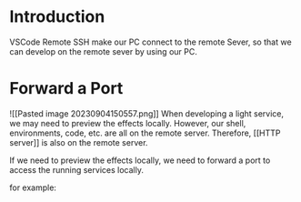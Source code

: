 # Introduction
VSCode Remote SSH make our PC connect to the remote Sever, so that we can develop on the remote sever by using our PC.
# Forward a Port
![[Pasted image 20230904150557.png]]
When developing a light service, we may need to preview the effects locally.
However, our shell, environments, code, etc. are all on the remote server.
Therefore, [[HTTP server]] is also on the remote server.

If we need to preview the effects locally, we need to forward a port to access the running services locally.

for example:
